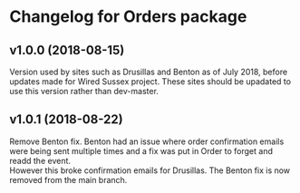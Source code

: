 # Changelog for Orders package 

## v1.0.0 (2018-08-15)
Version used by sites such as Drusillas and Benton as of July 2018, before updates made for Wired Sussex project.
These sites should be upadated to use this version rather than dev-master.

## v1.0.1 (2018-08-22)
Remove Benton fix.  Benton had an issue where order confirmation emails were 
being sent multiple times and a fix was put in Order to forget and readd the event.  
However this broke confirmation emails for Drusillas. The Benton fix is now 
removed from the main branch.